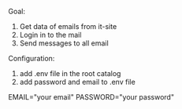 Goal:
1. Get data of emails from it-site
2. Login in to the mail
3. Send messages to all email

Configuration:
1. add .env file in the root catalog
2. add password and email to .env file

EMAIL="your email"
PASSWORD="your password"